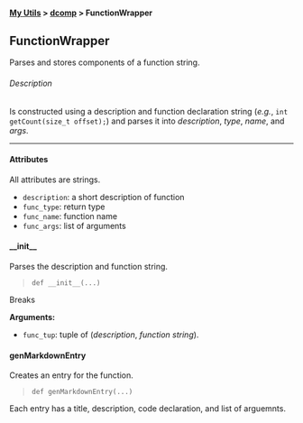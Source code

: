 #### [My Utils](index.html) > [dcomp](dcomp.html) > FunctionWrapper

## FunctionWrapper

Parses and stores components of a function string.

###### Description

Is constructed using a description and function declaration string (*e.g.*, `int getCount(size_t offset);`) and parses it into *description*, *type*, *name*, and *args*.

---

#### Attributes

All attributes are strings.

- `description`: a short description of function
- `func_type`: return type
- `func_name`: function name
- `func_args`: list of arguments

#### \_\_init\_\_

Parses the description and function string.

> `def __init__(...)`

Breaks

**Arguments:**

- `func_tup`: tuple of (*description*, *function string*).

#### genMarkdownEntry

Creates an entry for the function.

> `def genMarkdownEntry(...)`

Each entry has a title, description, code declaration, and list of arguemnts.
